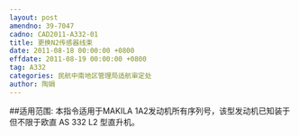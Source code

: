 ```yaml
---
layout: post
amendno: 39-7047
cadno: CAD2011-A332-01
title: 更换N2传感器线束
date: 2011-08-18 00:00:00 +0800
effdate: 2011-08-19 00:00:00 +0800
tag: A332
categories: 民航中南地区管理局适航审定处
author: 陶娟
---
```


##适用范围:
本指令适用于MAKILA 1A2发动机所有序列号，该型发动机已知装于但不限于欧直 AS 332 L2 型直升机。

